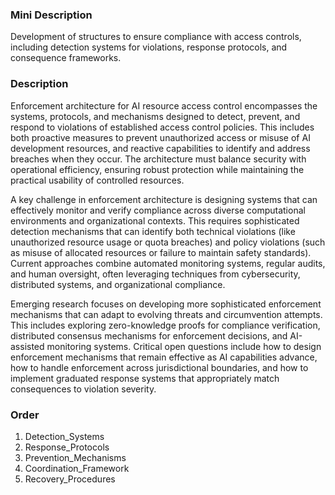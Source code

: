 ### Mini Description

Development of structures to ensure compliance with access controls, including detection systems for violations, response protocols, and consequence frameworks.

### Description

Enforcement architecture for AI resource access control encompasses the systems, protocols, and mechanisms designed to detect, prevent, and respond to violations of established access control policies. This includes both proactive measures to prevent unauthorized access or misuse of AI development resources, and reactive capabilities to identify and address breaches when they occur. The architecture must balance security with operational efficiency, ensuring robust protection while maintaining the practical usability of controlled resources.

A key challenge in enforcement architecture is designing systems that can effectively monitor and verify compliance across diverse computational environments and organizational contexts. This requires sophisticated detection mechanisms that can identify both technical violations (like unauthorized resource usage or quota breaches) and policy violations (such as misuse of allocated resources or failure to maintain safety standards). Current approaches combine automated monitoring systems, regular audits, and human oversight, often leveraging techniques from cybersecurity, distributed systems, and organizational compliance.

Emerging research focuses on developing more sophisticated enforcement mechanisms that can adapt to evolving threats and circumvention attempts. This includes exploring zero-knowledge proofs for compliance verification, distributed consensus mechanisms for enforcement decisions, and AI-assisted monitoring systems. Critical open questions include how to design enforcement mechanisms that remain effective as AI capabilities advance, how to handle enforcement across jurisdictional boundaries, and how to implement graduated response systems that appropriately match consequences to violation severity.

### Order

1. Detection_Systems
2. Response_Protocols
3. Prevention_Mechanisms
4. Coordination_Framework
5. Recovery_Procedures
